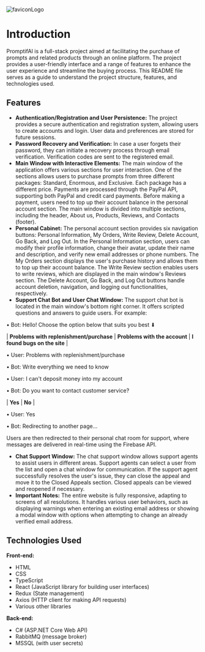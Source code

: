 ![faviconLogo](https://github.com/FL0REN1/PromptifAI/assets/118763451/b859477a-0aaf-4f30-9a7c-01363d2b1c69)

# Introduction
PromptifAI is a full-stack project aimed at facilitating the purchase of prompts and related products through an online platform. The project provides a user-friendly interface and a range of features to enhance the user experience and streamline the buying process. This README file serves as a guide to understand the project structure, features, and technologies used.

## Features
- **Authentication/Registration and User Persistence:** The project provides a secure authentication and registration system, allowing users to create accounts and login. User data and preferences are stored for future sessions.
- **Password Recovery and Verification:** In case a user forgets their password, they can initiate a recovery process through email verification. Verification codes are sent to the registered email.
- **Main Window with Interactive Elements:** The main window of the application offers various sections for user interaction. One of the sections allows users to purchase prompts from three different packages: Standard, Enormous, and Exclusive. Each package has a different price. Payments are processed through the PayPal API, supporting both PayPal and credit card payments. Before making a payment, users need to top up their account balance in the personal account section. The main window is divided into multiple sections, including the header, About us, Products, Reviews, and Contacts (footer).
- **Personal Cabinet:** The personal account section provides six navigation buttons: Personal Information, My Orders, Write Review, Delete Account, Go Back, and Log Out. In the Personal Information section, users can modify their profile information, change their avatar, update their name and description, and verify new email addresses or phone numbers. The My Orders section displays the user's purchase history and allows them to top up their account balance. The Write Review section enables users to write reviews, which are displayed in the main window's Reviews section. The Delete Account, Go Back, and Log Out buttons handle account deletion, navigation, and logging out functionalities, respectively.
- **Support Chat Bot and User Chat Window:** The support chat bot is located in the main window's bottom right corner. It offers scripted questions and answers to guide users. For example:

• Bot: Hello! Choose the option below that suits you best ⬇

| **Problems with replenishment/purchase**
| **Problems with the account**
| **I found bugs on the site** |

• User: Problems with replenishment/purchase

• Bot: Write everything we need to know

• User: I can't deposit money into my account

• Bot: Do you want to contact customer service?

| **Yes**
| **No** |

• User: Yes

• Bot: Redirecting to another page...

Users are then redirected to their personal chat room for support, where messages are delivered in real-time using the Firebase API.
- **Chat Support Window:** The chat support window allows support agents to assist users in different areas. Support agents can select a user from the list and open a chat window for communication. If the support agent successfully resolves the user's issue, they can close the appeal and move it to the Closed Appeals section. Closed appeals can be viewed and reopened if necessary.
- **Important Notes:** The entire website is fully responsive, adapting to screens of all resolutions. It handles various user behaviors, such as displaying warnings when entering an existing email address or showing a modal window with options when attempting to change an already verified email address.

## Technologies Used
**Front-end:**
- HTML
- CSS
- TypeScript
- React (JavaScript library for building user interfaces)
- Redux (State management)
- Axios (HTTP client for making API requests)
- Various other libraries

**Back-end:**
- C# (ASP.NET Core Web API)
- RabbitMQ (message broker)
- MSSQL (with user secrets)
